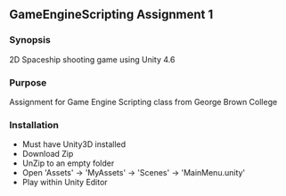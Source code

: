 ## GameEngineScripting Assignment 1
### Synopsis
2D Spaceship shooting game using Unity 4.6

### Purpose
Assignment for Game Engine Scripting class from George Brown College

### Installation
* Must have Unity3D installed
* Download Zip
* UnZip to an empty folder
* Open 'Assets' -> 'MyAssets' -> 'Scenes' -> 'MainMenu.unity'
* Play within Unity Editor
